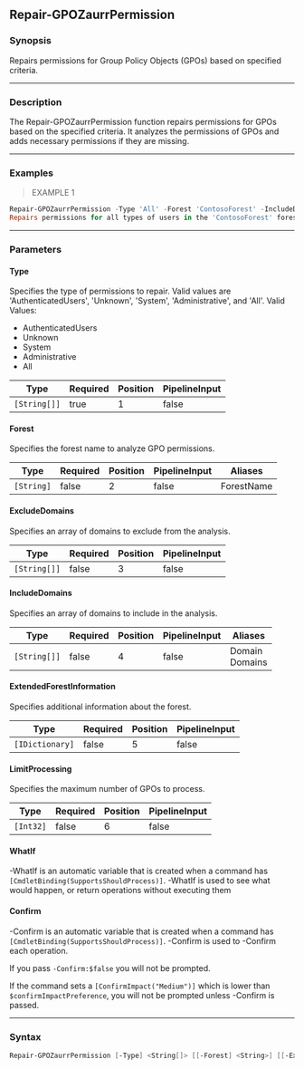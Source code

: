 Repair-GPOZaurrPermission
-------------------------

### Synopsis
Repairs permissions for Group Policy Objects (GPOs) based on specified criteria.

---

### Description

The Repair-GPOZaurrPermission function repairs permissions for GPOs based on the specified criteria. It analyzes the permissions of GPOs and adds necessary permissions if they are missing.

---

### Examples
> EXAMPLE 1

```PowerShell
Repair-GPOZaurrPermission -Type 'All' -Forest 'ContosoForest' -IncludeDomains @('Domain1', 'Domain2') -ExcludeDomains @('Domain3') -ExtendedForestInformation $info -LimitProcessing 100
Repairs permissions for all types of users in the 'ContosoForest' forest, including only 'Domain1' and 'Domain2' while excluding 'Domain3', with extended forest information and processing a maximum of 100 GPOs.
```

---

### Parameters
#### **Type**
Specifies the type of permissions to repair. Valid values are 'AuthenticatedUsers', 'Unknown', 'System', 'Administrative', and 'All'.
Valid Values:

* AuthenticatedUsers
* Unknown
* System
* Administrative
* All

|Type        |Required|Position|PipelineInput|
|------------|--------|--------|-------------|
|`[String[]]`|true    |1       |false        |

#### **Forest**
Specifies the forest name to analyze GPO permissions.

|Type      |Required|Position|PipelineInput|Aliases   |
|----------|--------|--------|-------------|----------|
|`[String]`|false   |2       |false        |ForestName|

#### **ExcludeDomains**
Specifies an array of domains to exclude from the analysis.

|Type        |Required|Position|PipelineInput|
|------------|--------|--------|-------------|
|`[String[]]`|false   |3       |false        |

#### **IncludeDomains**
Specifies an array of domains to include in the analysis.

|Type        |Required|Position|PipelineInput|Aliases           |
|------------|--------|--------|-------------|------------------|
|`[String[]]`|false   |4       |false        |Domain<br/>Domains|

#### **ExtendedForestInformation**
Specifies additional information about the forest.

|Type           |Required|Position|PipelineInput|
|---------------|--------|--------|-------------|
|`[IDictionary]`|false   |5       |false        |

#### **LimitProcessing**
Specifies the maximum number of GPOs to process.

|Type     |Required|Position|PipelineInput|
|---------|--------|--------|-------------|
|`[Int32]`|false   |6       |false        |

#### **WhatIf**
-WhatIf is an automatic variable that is created when a command has ```[CmdletBinding(SupportsShouldProcess)]```.
-WhatIf is used to see what would happen, or return operations without executing them
#### **Confirm**
-Confirm is an automatic variable that is created when a command has ```[CmdletBinding(SupportsShouldProcess)]```.
-Confirm is used to -Confirm each operation.

If you pass ```-Confirm:$false``` you will not be prompted.

If the command sets a ```[ConfirmImpact("Medium")]``` which is lower than ```$confirmImpactPreference```, you will not be prompted unless -Confirm is passed.

---

### Syntax
```PowerShell
Repair-GPOZaurrPermission [-Type] <String[]> [[-Forest] <String>] [[-ExcludeDomains] <String[]>] [[-IncludeDomains] <String[]>] [[-ExtendedForestInformation] <IDictionary>] [[-LimitProcessing] <Int32>] [-WhatIf] [-Confirm] [<CommonParameters>]
```

